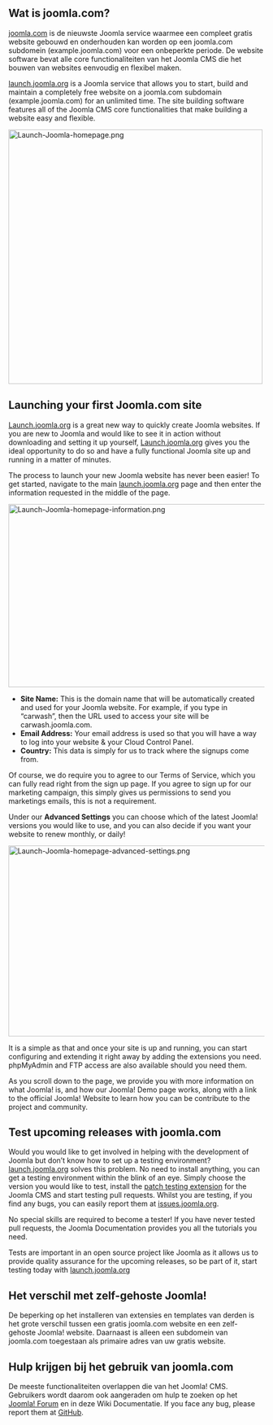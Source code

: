 <!-- Filename: How_to_build_your_free_Joomla_Website / Display title: Hoe bouw je een gratis Joomla website -->

## Wat is joomla.com?

<a href="https://www.joomla.com" class="external text" target="_blank"
rel="nofollow noreferrer noopener">joomla.com</a> is de nieuwste Joomla
service waarmee een compleet gratis website gebouwd en onderhouden kan
worden op een joomla.com subdomein (example.joomla.com) voor een
onbeperkte periode. De website software bevat alle core
functionaliteiten van het Joomla CMS die het bouwen van websites
eenvoudig en flexibel maken.

<a href="https://launch.joomla.org/" class="external text"
target="_blank" rel="noreferrer noopener">launch.joomla.org</a> is a
Joomla service that allows you to start, build and maintain a completely
free website on a joomla.com subdomain (example.joomla.com) for an
unlimited time. The site building software features all of the Joomla
CMS core functionalities that make building a website easy and flexible.

<img
src="https://docs.joomla.org/images/thumb/7/74/Launch-Joomla-homepage.png/500px-Launch-Joomla-homepage.png.jpeg"
decoding="async"
srcset="https://docs.joomla.org/images/thumb/7/74/Launch-Joomla-homepage.png/750px-Launch-Joomla-homepage.png.jpeg 1.5x, https://docs.joomla.org/images/thumb/7/74/Launch-Joomla-homepage.png/1000px-Launch-Joomla-homepage.png.jpeg 2x"
data-file-width="1130" data-file-height="1130" width="500" height="500"
alt="Launch-Joomla-homepage.png" />

## Launching your first Joomla.com site

<a href="https://launch.joomla.org/" class="external text"
target="_blank" rel="noreferrer noopener">Launch.joomla.org</a> is a
great new way to quickly create Joomla websites. If you are new to
Joomla and would like to see it in action without downloading and
setting it up yourself,
<a href="https://launch.joomla.org/" class="external text"
target="_blank" rel="noreferrer noopener">Launch.joomla.org</a> gives
you the ideal opportunity to do so and have a fully functional Joomla
site up and running in a matter of minutes.

The process to launch your new Joomla website has never been easier!
To get started, navigate to the main
<a href="https://launch.joomla.org/" class="external text"
target="_blank" rel="noreferrer noopener">launch.joomla.org</a> page and
then enter the information requested in the middle of the page.

<img
src="https://docs.joomla.org/images/thumb/f/f6/Launch-Joomla-homepage-information.png/800px-Launch-Joomla-homepage-information.png"
decoding="async"
srcset="https://docs.joomla.org/images/thumb/f/f6/Launch-Joomla-homepage-information.png/1200px-Launch-Joomla-homepage-information.png 1.5x, https://docs.joomla.org/images/thumb/f/f6/Launch-Joomla-homepage-information.png/1600px-Launch-Joomla-homepage-information.png 2x"
data-file-width="1890" data-file-height="850" width="800" height="360"
alt="Launch-Joomla-homepage-information.png" />

- **Site Name:** This is the domain name that will be automatically
  created and used for your Joomla website. For example, if you type in
  “carwash”, then the URL used to access your site will be
  carwash.joomla.com.
- **Email Address:** Your email address is used so that you will have a
  way to log into your website & your Cloud Control Panel.
- **Country:** This data is simply for us to track where the signups
  come from.

Of course, we do require you to agree to our Terms of Service, which you
can fully read right from the sign up page.
If you agree to sign up for our marketing campaign, this simply gives us
permissions to send you marketings emails, this is not a requirement.

Under our **Advanced Settings** you can choose which of the latest
Joomla! versions you would like to use, and you can also decide if you
want your website to renew monthly, or daily!

<img
src="https://docs.joomla.org/images/thumb/c/c5/Launch-Joomla-homepage-advanced-settings.png/800px-Launch-Joomla-homepage-advanced-settings.png"
decoding="async"
srcset="https://docs.joomla.org/images/thumb/c/c5/Launch-Joomla-homepage-advanced-settings.png/1200px-Launch-Joomla-homepage-advanced-settings.png 1.5x, https://docs.joomla.org/images/thumb/c/c5/Launch-Joomla-homepage-advanced-settings.png/1600px-Launch-Joomla-homepage-advanced-settings.png 2x"
data-file-width="1884" data-file-height="884" width="800" height="375"
alt="Launch-Joomla-homepage-advanced-settings.png" />

It is a simple as that and once your site is up and running, you can
start configuring and extending it right away by adding the extensions
you need. phpMyAdmin and FTP access are also available should you need
them.

As you scroll down to the page, we provide you with more information on
what Joomla! is, and how our Joomla! Demo page works, along with a link
to the official Joomla! Website to learn how you can be contribute to
the project and community.

## Test upcoming releases with joomla.com

Would you would like to get involved in helping with the development of
Joomla but don’t know how to set up a testing environment?
<a href="https://launch.joomla.org/" class="external text"
target="_blank" rel="noreferrer noopener">launch.joomla.org</a> solves
this problem. No need to install anything, you can get a testing
environment within the blink of an eye. Simply choose the version you
would like to test, install the
<a href="https://github.com/joomla-extensions/patchtester/releases"
class="external text" target="_blank"
rel="nofollow noreferrer noopener">patch testing extension</a> for the
Joomla CMS and start testing pull requests. Whilst you are testing, if
you find any bugs, you can easily report them at
<a href="https://issues.joomla.org/" class="external text"
target="_blank" rel="noreferrer noopener">issues.joomla.org</a>.

No special skills are required to become a tester! If you have never
tested pull requests, the Joomla Documentation provides you all the
tutorials
you need.

Tests are important in an open source project like Joomla as it allows
us to provide quality assurance for the upcoming releases, so be part of
it, start testing today with
<a href="https://launch.joomla.org/" class="external text"
target="_blank" rel="noreferrer noopener">launch.joomla.org</a>

## Het verschil met zelf-gehoste Joomla!

De beperking op het installeren van extensies en templates van derden is
het grote verschil tussen een gratis joomla.com website en een
zelf-gehoste Joomla! website. Daarnaast is alleen een subdomein van
joomla.com toegestaan als primaire adres van uw gratis website.

## Hulp krijgen bij het gebruik van joomla.com

De meeste functionaliteiten overlappen die van het Joomla! CMS.
Gebruikers wordt daarom ook aangeraden om hulp te zoeken op het
<a href="http://forum.joomla.org" class="external text" target="_blank"
rel="noreferrer noopener">Joomla! Forum</a> en in deze Wiki
Documentatie. If you face any bug, please report them at <a
href="https://github.com/joomla/joomla-websites/issues/new?title=%5Bjlaunch%5D%20"
class="external text" target="_blank"
rel="nofollow noreferrer noopener">GitHub</a>.
